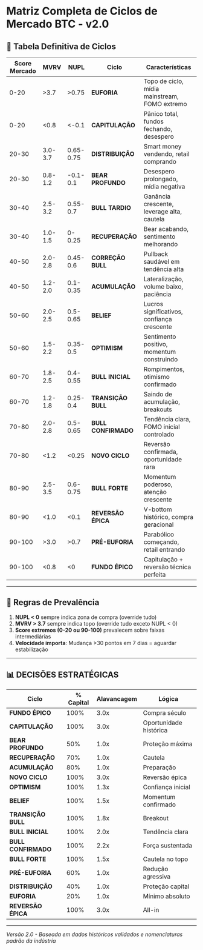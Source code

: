 # Matriz Completa de Ciclos de Mercado BTC - v2.0

## 🎯 Tabela Definitiva de Ciclos

| Score Mercado     | MVRV      | NUPL                  | Ciclo | Características |
| ---   | ---       | ---       | ---                   | --- |
| 0-20  | >3.7      | >0.75     | **EUFORIA**           | Topo de ciclo, mídia mainstream, FOMO extremo |
| 0-20  | <0.8      | <-0.1     | **CAPITULAÇÃO**       | Pânico total, fundos fechando, desespero |
| 20-30 | 3.0-3.7   | 0.65-0.75 | **DISTRIBUIÇÃO**      | Smart money vendendo, retail comprando |
| 20-30 | 0.8-1.2   | -0.1-0.1  | **BEAR PROFUNDO**     | Desespero prolongado, mídia negativa |
| 30-40 | 2.5-3.2   | 0.55-0.7  | **BULL TARDIO**       | Ganância crescente, leverage alta, cautela |
| 30-40 | 1.0-1.5   | 0-0.25    | **RECUPERAÇÃO**       | Bear acabando, sentimento melhorando |
| 40-50 | 2.0-2.8   | 0.45-0.6  | **CORREÇÃO BULL**     | Pullback saudável em tendência alta |
| 40-50 | 1.2-2.0   | 0.1-0.35  | **ACUMULAÇÃO**        | Lateralização, volume baixo, paciência |
| 50-60 | 2.0-2.5   | 0.5-0.65  | **BELIEF**            | Lucros significativos, confiança crescente |
| 50-60 | 1.5-2.2   | 0.35-0.5  | **OPTIMISM**          | Sentimento positivo, momentum construindo |
| 60-70 | 1.8-2.5   | 0.4-0.55  | **BULL INICIAL**      | Rompimentos, otimismo confirmado |
| 60-70 | 1.2-1.8   | 0.25-0.4  | **TRANSIÇÃO BULL**    | Saindo de acumulação, breakouts |
| 70-80 | 2.0-2.8   | 0.5-0.65  | **BULL CONFIRMADO**   | Tendência clara, FOMO inicial controlado |
| 70-80 | <1.2      | <0.25     | **NOVO CICLO**        | Reversão confirmada, oportunidade rara |
| 80-90 | 2.5-3.5   | 0.6-0.75  | **BULL FORTE**        | Momentum poderoso, atenção crescente |
| 80-90 | <1.0      | <0.1      | **REVERSÃO ÉPICA**    | V-bottom histórico, compra geracional |
| 90-100 | >3.0     | >0.7      | **PRÉ-EUFORIA**       | Parabólico começando, retail entrando |
| 90-100 | <0.8     | <0        | **FUNDO ÉPICO**       | Capitulação + reversão técnica perfeita |

---

## 🎯 Regras de Prevalência

1. **NUPL < 0** sempre indica zona de compra (override tudo)
2. **MVRV > 3.7** sempre indica topo (override tudo exceto NUPL < 0)
3. **Score extremos (0-20 ou 90-100)** prevalecem sobre faixas intermediárias
4. **Velocidade importa**: Mudança >30 pontos em 7 dias = aguardar estabilização

---

## 📊 DECISÕES ESTRATÉGICAS

| Ciclo                 | % Capital | Alavancagem | Lógica |
| ---                   | ---       | ---  | --- |
| **FUNDO ÉPICO**       | 100%      | 3.0x | Compra século |
| **CAPITULAÇÃO**       | 100%      | 3.0x | Oportunidade histórica |
| **BEAR PROFUNDO**     | 50%       | 1.0x | Proteção máxima |
| **RECUPERAÇÃO**       | 70%       | 1.0x | Cautela |
| **ACUMULAÇÃO**        | 80%       | 1.0x | Preparação |
| **NOVO CICLO**        | 100%      | 3.0x | Reversão épica |
| **OPTIMISM**          | 100%      | 1.3x | Confiança inicial |
| **BELIEF**            | 100%      | 1.5x | Momentum confirmado |
| **TRANSIÇÃO BULL**    | 100%      | 1.8x | Breakout |
| **BULL INICIAL**      | 100%      | 2.0x | Tendência clara |
| **BULL CONFIRMADO**   | 100%      | 2.2x | Força sustentada |
| **BULL FORTE**        | 100%      | 1.5x | Cautela no topo |
| **PRÉ-EUFORIA**       | 60%       | 1.0x | Redução agressiva |
| **DISTRIBUIÇÃO**      | 40%       | 1.0x | Proteção capital |
| **EUFORIA**           | 20%       | 1.0x | Mínimo absoluto |
| **REVERSÃO ÉPICA**    | 100%      | 3.0x | All-in |

---

*Versão 2.0 - Baseada em dados históricos validados e nomenclaturas padrão da indústria*